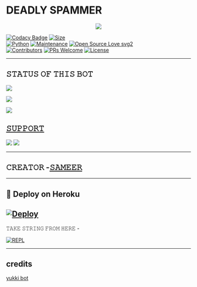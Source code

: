 # DEADLY SPAMMER

<p align="center">
  <img src="https://telegra.ph/file/b8e3d5d94082a37b61d8a.jpg">
</p>


[![Codacy Badge](https://api.codacy.com/project/badge/Grade/f7c51539e67b483bb8d7749acca51d3a)](https://app.codacy.com/gh/sameerpanthi/deadly-spam-bot?utm_source=github.com&utm_medium=referral&utm_content=sameerpanthi/deadly-spam-bot&utm_campaign=Badge_Grade_Settings)
[![Size](https://img.shields.io/github/repo-size/sameerpanthi/deadly-spam-bot?style=flat-square&color=green)](https://github.com/sameerpanthi/deadly-spam-bot/)   
[![Python](https://img.shields.io/badge/Python-v3.9-blue)](https://www.python.org/)
[![Maintenance](https://img.shields.io/badge/Maintained%3F-yes-green.svg)](https://github.com/sameerpanthi/deadly-spam-bot/graphs/commit-activity)
[![Open Source Love svg2](https://badges.frapsoft.com/os/v2/open-source.svg?v=103)](https://github.com/sameerpanthi/deadly-spam-bot)   
[![Contributors](https://img.shields.io/github/contributors/sameerpanthi/deadly-spam-bot?style=flat-square&color=green)](https://github.com/sameerpanthi/deadly-spam-bot/graphs/contributors)
[![PRs Welcome](https://img.shields.io/badge/PRs-welcome-brightgreen.svg?style=flat-square)](https://makeapullrequest.com)
[![License](https://img.shields.io/badge/License-AGPL-blue)](https://github.com/sameerpanthi/deadly-spam-bot/blob/main/LICENSE)

----

## 𝚂𝚃𝙰𝚃𝚄𝚂 𝙾𝙵 𝚃𝙷𝙸𝚂 𝙱𝙾𝚃 
<p align="left"><a href="https://github.com/sameerpanthi/deadly-spam-bot/network/members"><img src="https://img.shields.io/github/forks/sameerpanthi/deadly-spam-bot?label=Forks&logoColor=Black&style=social"></a><p align="left"><a href="https://github.com/sameerpanthi/deadly-spam-bot/stargazers"><img src="https://img.shields.io/github/stars/sameerpanthi/deadly-spam-bot?logoColor=Blue&style=social"></a><p align="left"><a href="https://github.com/sameerpanthi/deadly-spam-bot"></a><p align="left"><a href="https://github.com/sameerpanthi/deadly-spam-bot?"><img src="https://img.shields.io/github/last-commit/sameerpanthi/deadly-spam-bot?style=plastic"></

-------------------------------------------------

## 𝚂𝚄𝙿𝙿𝙾𝚁𝚃 
                          
<a href="https://t.me/deadly_spam_bot"><img src="https://img.shields.io/badge/Join-SUPPORT%20GROUP-red.svg?logo=Telegram"></a>
<a href="https://t.me/deadly_spammer"><img src="https://img.shields.io/badge/Join-SUPPORT%20CHANNEL-red.svg?logo=Telegram"></a>

-------------------------------------------------

## 𝙲𝚁𝙴𝙰𝚃𝙾𝚁 -[𝚂𝙰𝙼𝙴𝙴𝚁](https://t.me/SAMEER_795)

-------------------------------------------------

## 🚀 Deploy on Heroku 
[![Deploy](https://www.herokucdn.com/deploy/button.svg)](https://heroku.com/deploy?template=https://github.com/dangerousjatt/DEADLY-SPAM-BOT.git)
------------------------------------------------


𝚃𝙰𝙺𝙴 𝚂𝚃𝚁𝙸𝙽𝙶 𝙵𝚁𝙾𝙼 𝙷𝙴𝚁𝙴 - 

[![REPL](https://repl.it/badge/github/spandey112/SensibleUserbot)](https://replit.com/@sameerpanthi/DEADLY-FIGHTERS-BOT#main.py)
    
-------------------------------------------------

## credits 

[yukki bot](https://github.com/YukkiBot/YukkiMultiSpamBot)
